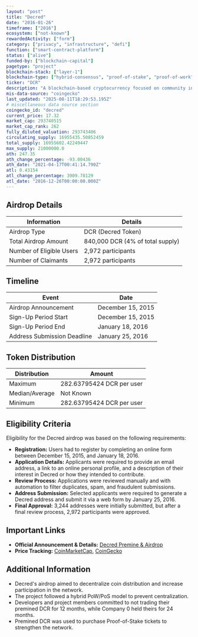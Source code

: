 ```yaml
---
layout: "post"
title: "Decred"
date: "2016-01-26"
timeframe: ["2016"]
ecosystem: ["not-known"]
rewardedActivity: ["form"]
category: ["privacy", "infrastructure", "defi"]
function: ["smart-contract-platform"]
status: ["alive"]
funded-by: ["blockchain-capital"]
pagetype: "project"
blockchain-stack: ["layer-1"]
blockchain-type: ["hybrid-consensus", "proof-of-stake", "proof-of-work"]
ticker: "DCR"
description: "A blockchain-based cryptocurrency focused on community input, open governance, and sustainable development. It utilizes a hybrid Proof-of-Work (PoW) and Proof-of-Stake (PoS) system to maintain decentralization."
mis-data-source: "coingecko"
last_updated: "2025-08-11T18:29:53.195Z"
# miscellaneous data source section
coingecko_id: "decred"
current_price: 17.32
market_cap: 293740515
market_cap_rank: 262
fully_diluted_valuation: 293743406
circulating_supply: 16955435.50852459
total_supply: 16955602.42249447
max_supply: 21000000.0
ath: 247.35
ath_change_percentage: -93.00436
ath_date: "2021-04-17T00:41:14.790Z"
atl: 0.43154
atl_change_percentage: 3909.78129
atl_date: "2016-12-26T00:00:00.000Z"
---
```


## Airdrop Details

| Information              | Details                          |
| ------------------------ | -------------------------------- |
| Airdrop Type             | DCR (Decred Token)               |
| Total Airdrop Amount     | 840,000 DCR (4% of total supply) |
| Number of Eligible Users | 2,972 participants               |
| Number of Claimants      | 2,972 participants               |

## Timeline

| Event                       | Date              |
| --------------------------- | ----------------- |
| Airdrop Announcement        | December 15, 2015 |
| Sign-Up Period Start        | December 15, 2015 |
| Sign-Up Period End          | January 18, 2016  |
| Address Submission Deadline | January 25, 2016  |

## Token Distribution

| Distribution   | Amount                    |
| -------------- | ------------------------- |
| Maximum        | 282.63795424 DCR per user |
| Median/Average | Not Known                 |
| Minimum        | 282.63795424 DCR per user |

## Eligibility Criteria

Eligibility for the Decred airdrop was based on the following requirements:

- **Registration:** Users had to register by completing an online form between December 15, 2015, and January 18, 2016.
- **Application Details:** Applicants were required to provide an email address, a link to an online personal profile, and a description of their interest in Decred or how they intended to contribute.
- **Review Process:** Applications were reviewed manually and with automation to filter duplicates, spam, and fraudulent submissions.
- **Address Submission:** Selected applicants were required to generate a Decred address and submit it via a web form by January 25, 2016.
- **Final Approval:** 3,244 addresses were initially submitted, but after a final review process, 2,972 participants were approved.

## Important Links

- **Official Announcement & Details:** [Decred Premine & Airdrop](https://docs.decred.org/advanced/premine/)
- **Price Tracking:** [CoinMarketCap](https://coinmarketcap.com/currencies/decred/), [CoinGecko](https://www.coingecko.com/en/coins/decred)

## Additional Information

- Decred's airdrop aimed to decentralize coin distribution and increase participation in the network.
- The project followed a hybrid PoW/PoS model to prevent centralization.
- Developers and project members committed to not trading their premined DCR for 12 months, while Company 0 held theirs for 24 months.
- Premined DCR was used to purchase Proof-of-Stake tickets to strengthen the network.